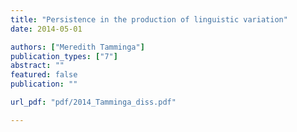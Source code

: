 ```yaml
---
title: "Persistence in the production of linguistic variation"
date: 2014-05-01

authors: ["Meredith Tamminga"]
publication_types: ["7"]
abstract: ""
featured: false
publication: ""

url_pdf: "pdf/2014_Tamminga_diss.pdf"

---
```


